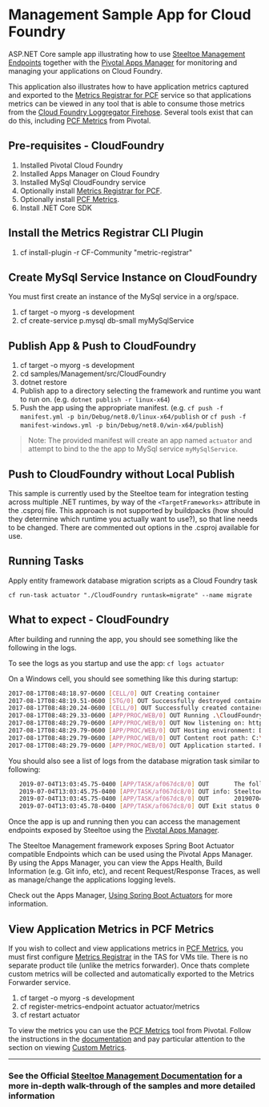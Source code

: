 ﻿# Management Sample App for Cloud Foundry

ASP.NET Core sample app illustrating how to use [Steeltoe Management Endpoints](https://docs.steeltoe.io/api/v3/management/) together with the [Pivotal Apps Manager](https://docs.pivotal.io/application-service/console/index.html) for monitoring and managing your applications on Cloud Foundry.  

This application also illustrates how to have application metrics captured and exported to the [Metrics Registrar for PCF](https://docs.pivotal.io/platform/application-service/2-9/metric-registrar/index.html) service so that applications metrics can be viewed in any tool that is able to consume those metrics from the [Cloud Foundry Loggregator Firehose](https://docs.pivotal.io/pivotalcf/2-1/loggregator/architecture.html#firehose).  Several tools exist that can do this, including [PCF Metrics](https://docs.pivotal.io/app-metrics/1-6/using.html) from Pivotal.

## Pre-requisites - CloudFoundry

1. Installed Pivotal Cloud Foundry
2. Installed Apps Manager on Cloud Foundry
3. Installed MySql CloudFoundry service
4. Optionally install [Metrics Registrar for PCF](https://docs.pivotal.io/platform/application-service/2-9/metric-registrar/index.html).
5. Optionally install [PCF Metrics](https://network.pivotal.io/products/apm).
6. Install .NET Core SDK

## Install the Metrics Registrar CLI Plugin

1. cf install-plugin -r CF-Community "metric-registrar"

## Create MySql Service Instance on CloudFoundry

You must first create an instance of the MySql service in a org/space.

1. cf target -o myorg -s development
2. cf create-service p.mysql db-small myMySqlService

## Publish App & Push to CloudFoundry

1. cf target -o myorg -s development
2. cd samples/Management/src/CloudFoundry
3. dotnet restore
4. Publish app to a directory selecting the framework and runtime you want to run on. (e.g. `dotnet publish -r linux-x64`)
5. Push the app using the appropriate manifest. (e.g. `cf push -f manifest.yml -p bin/Debug/net8.0/linux-x64/publish` or `cf push -f manifest-windows.yml -p bin/Debug/net8.0/win-x64/publish`)

> Note: The provided manifest will create an app named `actuator` and attempt to bind to the the app to MySql service `myMySqlService`.

## Push to CloudFoundry without Local Publish

This sample is currently used by the Steeltoe team for integration testing across multiple .NET runtimes, by way of the `<TargetFrameworks>` attribute in the .csproj file. This approach is not supported by buildpacks (how should they determine which runtime you actually want to use?), so that line needs to be changed. There are commented out options in the .csproj available for use.

## Running Tasks

Apply entity framework database migration scripts as a Cloud Foundry task

```shell
cf run-task actuator "./CloudFoundry runtask=migrate" --name migrate 
```

## What to expect - CloudFoundry

After building and running the app, you should see something like the following in the logs.

To see the logs as you startup and use the app: `cf logs actuator`

On a Windows cell, you should see something like this during startup:

```bash
2017-08-17T08:48:18.97-0600 [CELL/0] OUT Creating container
2017-08-17T08:48:19.51-0600 [STG/0] OUT Successfully destroyed container
2017-08-17T08:48:20.24-0600 [CELL/0] OUT Successfully created container
2017-08-17T08:48:29.33-0600 [APP/PROC/WEB/0] OUT Running .\CloudFoundry
2017-08-17T08:48:29.79-0600 [APP/PROC/WEB/0] OUT Now listening on: http://0.0.0.0:56925
2017-08-17T08:48:29.79-0600 [APP/PROC/WEB/0] OUT Hosting environment: Development
2017-08-17T08:48:29.79-0600 [APP/PROC/WEB/0] OUT Content root path: C:\containerizer\B91BBA946E8B925107\user\app
2017-08-17T08:48:29.79-0600 [APP/PROC/WEB/0] OUT Application started. Press Ctrl+C to shut down.
```

You should also see a list of logs from the database migration task similar to following:

```bash
   2019-07-04T13:03:45.75-0400 [APP/TASK/af067dc8/0] OUT       The following migrations have been successfully applied:
   2019-07-04T13:03:45.75-0400 [APP/TASK/af067dc8/0] OUT info: Steeltoe.CloudFoundry.Connector.EFCore.MigrateDbContextTask[0]
   2019-07-04T13:03:45.75-0400 [APP/TASK/af067dc8/0] OUT       20190704145149_InitialCreate
   2019-07-04T13:03:45.78-0400 [APP/TASK/af067dc8/0] OUT Exit status 0
```

Once the app is up and running then you can access the management endpoints exposed by Steeltoe using the [Pivotal Apps Manager](https://docs.pivotal.io/pivotalcf/2-1/console/).

The Steeltoe Management framework exposes Spring Boot Actuator compatible Endpoints which can be used using the Pivotal Apps Manager. By using the Apps Manager, you can view the Apps Health, Build Information (e.g. Git info, etc), and recent Request/Response Traces, as well as manage/change the applications logging levels.

Check out the Apps Manager, [Using Spring Boot Actuators](https://docs.pivotal.io/pivotalcf/2-1/console/using-actuators.html) for more information.

## View Application Metrics in PCF Metrics

If you wish to collect and view applications metrics in [PCF Metrics](https://docs.pivotal.io/pcf-metrics/1-4/index.html), you must first configure [Metrics Registrar](https://docs.pivotal.io/platform/application-service/2-9/metric-registrar/index.html) in the TAS for VMs tile. There is no separate product tile (unlike the metrics forwarder). Once thats complete custom metrics will be collected and automatically exported to the Metrics Forwarder service.  

1. cf target -o myorg -s development
2. cf register-metrics-endpoint actuator actuator/metrics
3. cf restart actuator

To view the metrics you can use the [PCF Metrics](https://network.pivotal.io/products/apm) tool from Pivotal. Follow the instructions in the [documentation](https://docs.pivotal.io/app-metrics/1-6/index.html) and pay particular attention to the section on viewing [Custom Metrics](https://docs.pivotal.io/app-metrics/1-6/using.html#custom).

---

### See the Official [Steeltoe Management Documentation](https://steeltoe.io/docs/v3/management/) for a more in-depth walk-through of the samples and more detailed information

